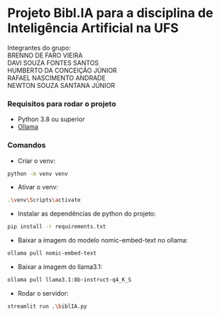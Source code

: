 # Projeto Bibl.IA para a disciplina de Inteligência Artificial na UFS

Integrantes do grupo:  
BRENNO DE FARO VIEIRA  
DAVI SOUZA FONTES SANTOS  
HUMBERTO DA CONCEIÇÃO JÚNIOR  
RAFAEL NASCIMENTO ANDRADE  
NEWTON SOUZA SANTANA JÚNIOR  


### Requisitos para rodar o projeto
- Python 3.8 ou superior
- [Ollama](https://ollama.com/download)


### Comandos
- Criar o venv:
```bash
python -m venv venv
```
- Ativar o venv:
```bash
.\venv\Scripts\activate
```

- Instalar as dependências de python do projeto:
```bash
pip install -r requirements.txt
```
- Baixar a imagem do modelo nomic-embed-text no ollama:
```bash
ollama pull nomic-embed-text
```
- Baixar a imagem do llama3.1:
```bash
ollama pull llama3.1:8b-instruct-q4_K_S
```
- Rodar o servidor:
```bash
streamlit run .\biblIA.py
```